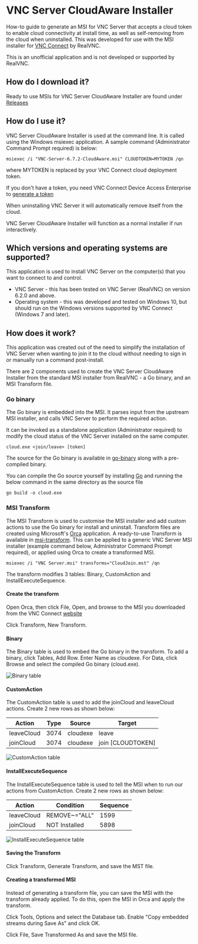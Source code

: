 # VNC Server CloudAware Installer
How-to guide to generate an MSI for VNC Server that accepts a cloud token to enable cloud connectivity at install time, as well as self-removing from the cloud when uninstalled. This was developed for use with the MSI installer for [VNC Connect](https://www.realvnc.com/en/connect/) by RealVNC.

This is an unofficial application and is not developed or supported by RealVNC.

## How do I download it?
Ready to use MSIs for VNC Server CloudAware Installer are found under [Releases](https://github.com/jackyaz/VNC-Server-CloudAware-Installer/releases)

## How do I use it?
VNC Server CloudAware Installer is used at the command line. It is called using the Windows msiexec application. A sample command (Administrator Command Prompt required) is below:
```
msiexec /i "VNC-Server-6.7.2-CloudAware.msi" CLOUDTOKEN=MYTOKEN /qn
```
where MYTOKEN is replaced by your VNC Connect cloud deployment token.

If you don't have a token, you need VNC Connect Device Access Enterprise to [generate a token](https://help.realvnc.com/hc/en-us/articles/360005474138#generating-a-cloud-join-token-0-0)

When uninstalling VNC Server it will automatically remove itself from the cloud.

VNC Server CloudAware Installer will function as a normal installer if run interactively.

## Which versions and operating systems are supported?
This application is used to install VNC Server on the computer(s) that you want to connect to and control.
*   VNC Server - this has been tested on VNC Server (RealVNC) on version 6.2.0 and above.
*   Operating system - this was developed and tested on Windows 10, but should run on the Windows versions supported by VNC Connect (Windows 7 and later).

## How does it work?
This application was created out of the need to simplify the installation of VNC Server when wanting to join it to the cloud without needing to sign in or manually run a command post-install.

There are 2 components used to create the VNC Server CloudAware Installer from the standard MSI installer from RealVNC - a Go binary, and an MSI Transform file.

### Go binary
The Go binary is embedded into the MSI. It parses input from the upstream MSI installer, and calls VNC Server to perform the required action.

It can be invoked as a standalone application (Administrator required) to modify the cloud status of the VNC Server installed on the same computer.
```
cloud.exe <join/leave> [token]
```
The source for the Go binary is available in [go-binary](https://github.com/jackyaz/VNC-Server-CloudAware-Installer/blob/master/go-binary) along with a pre-compiled binary.

You can compile the Go source yourself by installing [Go](https://golang.org/doc/install) and running the below command in the same directory as the source file
```
go build -o cloud.exe
```

### MSI Transform
The MSI Transform is used to customise the MSI installer and add custom actions to use the Go binary for install and uninstall. Transform files are created using Microsoft's [Orca](https://docs.microsoft.com/en-us/windows/win32/msi/orca-exe) application. A ready-to-use Transform is available in [msi-transform](https://github.com/jackyaz/VNC-Server-CloudAware-Installer/blob/master/msi-transform). This can be applied to a generic VNC Server MSI installer (example command below, Administrator Command Prompt required), or applied using Orca to create a transformed MSI.
```
msiexec /i "VNC Server.msi" transforms="CloudJoin.mst" /qn
```
The transform modifies 3 tables: Binary, CustomAction and InstallExecuteSequence.

#### Create the transform
Open Orca, then click File, Open, and browse to the MSI you downloaded from the VNC Connect [website](https://www.realvnc.com/download)

Click Transform, New Transform.

#### Binary
The Binary table is used to embed the Go binary in the transform. To add a binary, click Tables, Add Row. Enter Name as cloudexe. For Data, click Browse and select the compiled Go binary (cloud.exe).

![Binary table](https://github.com/jackyaz/VNC-Server-CloudAware-Installer/raw/master/msi-transform/screenshots/Binary.png)

#### CustomAction
The CustomAction table is used to add the joinCloud and leaveCloud actions. Create 2 new rows as shown below:

| Action | Type | Source | Target |
| ------ | ---- | ------ | ------ |
| leaveCloud | 3074 | cloudexe | leave |
| joinCloud | 3074 | cloudexe | join \[CLOUDTOKEN\] |

![CustomAction table](https://github.com/jackyaz/VNC-Server-CloudAware-Installer/raw/master/msi-transform/screenshots/CustomAction.png)

#### InstallExecuteSequence
The InstallExecuteSequence table is used to tell the MSI when to run our actions from CustomAction. Create 2 new rows as shown below:

| Action | Condition | Sequence |
| ------ | ---- | ------ |
| leaveCloud | REMOVE~="ALL" | 1599 |
| joinCloud | NOT Installed | 5898 |

![InstallExecuteSequence table](https://github.com/jackyaz/VNC-Server-CloudAware-Installer/raw/master/msi-transform/screenshots/InstallExecuteSequence.png)

#### Saving the Transform
Click Transform, Generate Transform, and save the MST file.

#### Creating a transformed MSI
Instead of generating a transform file, you can save the MSI with the transform already applied. To do this, open the MSI in Orca and apply the transform.

Click Tools, Options and select the Database tab. Enable "Copy embedded streams during Save As" and click OK.

Click File, Save Transformed As and save the MSI file.
